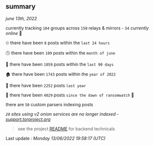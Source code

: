 
## summary
_june 13th, 2022_

currently tracking `104` groups across `150` relays & mirrors - _`54` currently online_ 📡

⏲ there have been `8` posts within the `last 24 hours`

🕓 there have been `109` posts within the `month of june`

📅 there have been `1059` posts within the `last 90 days`

🏚 there have been `1743` posts within the `year of 2022`

🚀 there have been `2252` posts `last year`

🦕 there have been `4029` posts `since the dawn of ransomwatch` 🐣

there are `50` custom parsers indexing posts

_`20` sites using v2 onion services are no longer indexed - [support.torproject.org](https://support.torproject.org/onionservices/v2-deprecation/)_

> see the project [README](https://github.com/jmousqueton/ransomwatch#readme) for backend technicals



Last update : _Monday 13/06/2022 19:58:17 (UTC)_


